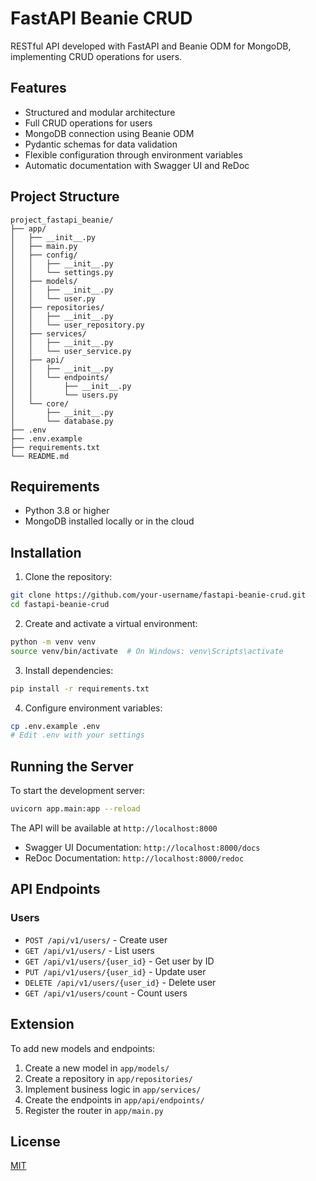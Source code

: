 # FastAPI Beanie CRUD

RESTful API developed with FastAPI and Beanie ODM for MongoDB, implementing CRUD operations for users.

## Features

- Structured and modular architecture  
- Full CRUD operations for users  
- MongoDB connection using Beanie ODM  
- Pydantic schemas for data validation  
- Flexible configuration through environment variables  
- Automatic documentation with Swagger UI and ReDoc  

## Project Structure

```
project_fastapi_beanie/
├── app/
│   ├── __init__.py
│   ├── main.py
│   ├── config/
│   │   ├── __init__.py
│   │   └── settings.py
│   ├── models/
│   │   ├── __init__.py
│   │   └── user.py
│   ├── repositories/
│   │   ├── __init__.py
│   │   └── user_repository.py
│   ├── services/
│   │   ├── __init__.py
│   │   └── user_service.py
│   ├── api/
│   │   ├── __init__.py
│   │   └── endpoints/
│   │       ├── __init__.py
│   │       └── users.py
│   └── core/
│       ├── __init__.py
│       └── database.py
├── .env
├── .env.example
├── requirements.txt
└── README.md
```

## Requirements

- Python 3.8 or higher  
- MongoDB installed locally or in the cloud  

## Installation

1. Clone the repository:

```bash
git clone https://github.com/your-username/fastapi-beanie-crud.git
cd fastapi-beanie-crud
```

2. Create and activate a virtual environment:

```bash
python -m venv venv
source venv/bin/activate  # On Windows: venv\Scripts\activate
```

3. Install dependencies:

```bash
pip install -r requirements.txt
```

4. Configure environment variables:

```bash
cp .env.example .env
# Edit .env with your settings
```

## Running the Server

To start the development server:

```bash
uvicorn app.main:app --reload
```

The API will be available at `http://localhost:8000`

- Swagger UI Documentation: `http://localhost:8000/docs`
- ReDoc Documentation: `http://localhost:8000/redoc`

## API Endpoints

### Users

- `POST /api/v1/users/` - Create user
- `GET /api/v1/users/` - List users
- `GET /api/v1/users/{user_id}` - Get user by ID
- `PUT /api/v1/users/{user_id}` - Update user
- `DELETE /api/v1/users/{user_id}` - Delete user
- `GET /api/v1/users/count` - Count users

## Extension

To add new models and endpoints:

1. Create a new model in `app/models/`
2. Create a repository in `app/repositories/`
3. Implement business logic in `app/services/`
4. Create the endpoints in `app/api/endpoints/`
5. Register the router in `app/main.py`

## License

[MIT](LICENSE)